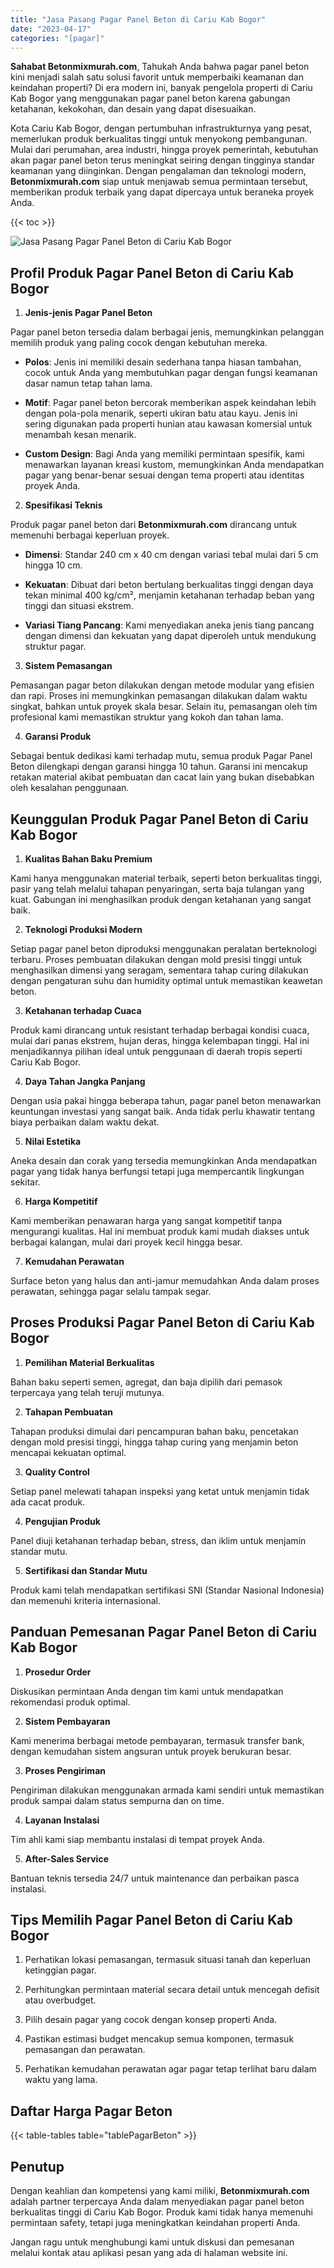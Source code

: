 ```yaml
---
title: "Jasa Pasang Pagar Panel Beton di Cariu Kab Bogor"
date: "2023-04-17"
categories: "[pagar]"
---
```


**Sahabat Betonmixmurah.com**, Tahukah Anda bahwa pagar panel beton kini menjadi salah satu solusi favorit untuk memperbaiki keamanan dan keindahan properti? Di era modern ini, banyak pengelola properti di Cariu Kab Bogor yang menggunakan pagar panel beton karena gabungan ketahanan, kekokohan, dan desain yang dapat disesuaikan.  

Kota Cariu Kab Bogor, dengan pertumbuhan infrastrukturnya yang pesat, memerlukan produk berkualitas tinggi untuk menyokong pembangunan. Mulai dari perumahan, area industri, hingga proyek pemerintah, kebutuhan akan pagar panel beton terus meningkat seiring dengan tingginya standar keamanan yang diinginkan. Dengan pengalaman dan teknologi modern, **Betonmixmurah.com** siap untuk menjawab semua permintaan tersebut, memberikan produk terbaik yang dapat dipercaya untuk beraneka proyek Anda.

{{< toc >}}

![Jasa Pasang Pagar Panel Beton di Cariu Kab Bogor](/images/pagar/pagar-beton-26.jpg)

## Profil Produk Pagar Panel Beton di Cariu Kab Bogor

1. **Jenis-jenis Pagar Panel Beton**  

Pagar panel beton tersedia dalam berbagai jenis, memungkinkan pelanggan memilih produk yang paling cocok dengan kebutuhan mereka.  

- **Polos**: Jenis ini memiliki desain sederhana tanpa hiasan tambahan, cocok untuk Anda yang membutuhkan pagar dengan fungsi keamanan dasar namun tetap tahan lama.  

- **Motif**: Pagar panel beton bercorak memberikan aspek keindahan lebih dengan pola-pola menarik, seperti ukiran batu atau kayu. Jenis ini sering digunakan pada properti hunian atau kawasan komersial untuk menambah kesan menarik.  

- **Custom Design**: Bagi Anda yang memiliki permintaan spesifik, kami menawarkan layanan kreasi kustom, memungkinkan Anda mendapatkan pagar yang benar-benar sesuai dengan tema properti atau identitas proyek Anda.  

2. **Spesifikasi Teknis**  

Produk pagar panel beton dari **Betonmixmurah.com** dirancang untuk memenuhi berbagai keperluan proyek.  

- **Dimensi**: Standar 240 cm x 40 cm dengan variasi tebal mulai dari 5 cm hingga 10 cm.  

- **Kekuatan**: Dibuat dari beton bertulang berkualitas tinggi dengan daya tekan minimal 400 kg/cm², menjamin ketahanan terhadap beban yang tinggi dan situasi ekstrem.  

- **Variasi Tiang Pancang**: Kami menyediakan aneka jenis tiang pancang dengan dimensi dan kekuatan yang dapat diperoleh untuk mendukung struktur pagar.  

3. **Sistem Pemasangan**  

Pemasangan pagar beton dilakukan dengan metode modular yang efisien dan rapi. Proses ini memungkinkan pemasangan dilakukan dalam waktu singkat, bahkan untuk proyek skala besar. Selain itu, pemasangan oleh tim profesional kami memastikan struktur yang kokoh dan tahan lama.  

4. **Garansi Produk**  

Sebagai bentuk dedikasi kami terhadap mutu, semua produk Pagar Panel Beton dilengkapi dengan garansi hingga 10 tahun. Garansi ini mencakup retakan material akibat pembuatan dan cacat lain yang bukan disebabkan oleh kesalahan penggunaan.

## Keunggulan Produk Pagar Panel Beton di Cariu Kab Bogor 

1. **Kualitas Bahan Baku Premium**  

Kami hanya menggunakan material terbaik, seperti beton berkualitas tinggi, pasir yang telah melalui tahapan penyaringan, serta baja tulangan yang kuat. Gabungan ini menghasilkan produk dengan ketahanan yang sangat baik.  

2. **Teknologi Produksi Modern**  

Setiap pagar panel beton diproduksi menggunakan peralatan berteknologi terbaru. Proses pembuatan dilakukan dengan mold presisi tinggi untuk menghasilkan dimensi yang seragam, sementara tahap curing dilakukan dengan pengaturan suhu dan humidity optimal untuk memastikan keawetan beton.  

3. **Ketahanan terhadap Cuaca**  

Produk kami dirancang untuk resistant terhadap berbagai kondisi cuaca, mulai dari panas ekstrem, hujan deras, hingga kelembapan tinggi. Hal ini menjadikannya pilihan ideal untuk penggunaan di daerah tropis seperti Cariu Kab Bogor.  

4. **Daya Tahan Jangka Panjang**  

Dengan usia pakai hingga beberapa tahun, pagar panel beton menawarkan keuntungan investasi yang sangat baik. Anda tidak perlu khawatir tentang biaya perbaikan dalam waktu dekat.  

5. **Nilai Estetika**  

Aneka desain dan corak yang tersedia memungkinkan Anda mendapatkan pagar yang tidak hanya berfungsi tetapi juga mempercantik lingkungan sekitar.  

6. **Harga Kompetitif**  

Kami memberikan penawaran harga yang sangat kompetitif tanpa mengurangi kualitas. Hal ini membuat produk kami mudah diakses untuk berbagai kalangan, mulai dari proyek kecil hingga besar.  

7. **Kemudahan Perawatan**  

Surface beton yang halus dan anti-jamur memudahkan Anda dalam proses perawatan, sehingga pagar selalu tampak segar.

## Proses Produksi Pagar Panel Beton di Cariu Kab Bogor

1. **Pemilihan Material Berkualitas**  

Bahan baku seperti semen, agregat, dan baja dipilih dari pemasok terpercaya yang telah teruji mutunya.

2. **Tahapan Pembuatan**  

Tahapan produksi dimulai dari pencampuran bahan baku, pencetakan dengan mold presisi tinggi, hingga tahap curing yang menjamin beton mencapai kekuatan optimal.

3. **Quality Control**  

Setiap panel melewati tahapan inspeksi yang ketat untuk menjamin tidak ada cacat produk.

4. **Pengujian Produk**  

Panel diuji ketahanan terhadap beban, stress, dan iklim untuk menjamin standar mutu.

5. **Sertifikasi dan Standar Mutu**  

Produk kami telah mendapatkan sertifikasi SNI (Standar Nasional Indonesia) dan memenuhi kriteria internasional.

## Panduan Pemesanan Pagar Panel Beton di Cariu Kab Bogor

1. **Prosedur Order**  

Diskusikan permintaan Anda dengan tim kami untuk mendapatkan rekomendasi produk optimal.

2. **Sistem Pembayaran**  

Kami menerima berbagai metode pembayaran, termasuk transfer bank, dengan kemudahan sistem angsuran untuk proyek berukuran besar.

3. **Proses Pengiriman**  

Pengiriman dilakukan menggunakan armada kami sendiri untuk memastikan produk sampai dalam status sempurna dan on time.

4. **Layanan Instalasi**  

Tim ahli kami siap membantu instalasi di tempat proyek Anda.

5. **After-Sales Service**  

Bantuan teknis tersedia 24/7 untuk maintenance dan perbaikan pasca instalasi.

## Tips Memilih Pagar Panel Beton di Cariu Kab Bogor

1. Perhatikan lokasi pemasangan, termasuk situasi tanah dan keperluan ketinggian pagar.  

2. Perhitungkan permintaan material secara detail untuk mencegah defisit atau overbudget.  

3. Pilih desain pagar yang cocok dengan konsep properti Anda.  

4. Pastikan estimasi budget mencakup semua komponen, termasuk pemasangan dan perawatan.  

5. Perhatikan kemudahan perawatan agar pagar tetap terlihat baru dalam waktu yang lama.

## Daftar Harga Pagar Beton

{{< table-tables table="tablePagarBeton" >}}

## Penutup

Dengan keahlian dan kompetensi yang kami miliki, **Betonmixmurah.com** adalah partner terpercaya Anda dalam menyediakan pagar panel beton berkualitas tinggi di Cariu Kab Bogor. Produk kami tidak hanya memenuhi permintaan safety, tetapi juga meningkatkan keindahan properti Anda.  

Jangan ragu untuk menghubungi kami untuk diskusi dan pemesanan melalui kontak atau aplikasi pesan yang ada di halaman website ini.